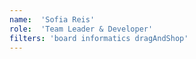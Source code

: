 ```yaml
---
name:  'Sofia Reis'
role:  'Team Leader & Developer'
filters: 'board informatics dragAndShop'
---
```

